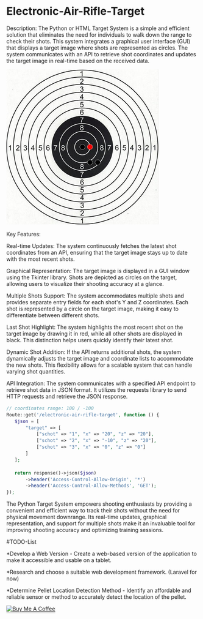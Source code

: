 # Electronic-Air-Rifle-Target


Description:
The Python or HTML Target System is a simple and efficient solution that eliminates the need for individuals to walk down the range to check their shots. This system integrates a graphical user interface (GUI) that displays a target image where shots are represented as circles. The system communicates with an API to retrieve shot coordinates and updates the target image in real-time based on the received data.

![Target.jpg](https://raw.githubusercontent.com/Eyonic/Electronic-Air-Rifle-Target/main/Doc/exsample-v1.jpg)


Key Features:

Real-time Updates: The system continuously fetches the latest shot coordinates from an API, ensuring that the target image stays up to date with the most recent shots.


Graphical Representation: The target image is displayed in a GUI window using the Tkinter library. Shots are depicted as circles on the target, allowing users to visualize their shooting accuracy at a glance.

Multiple Shots Support: The system accommodates multiple shots and provides separate entry fields for each shot's Y and Z coordinates. Each shot is represented by a circle on the target image, making it easy to differentiate between different shots.

Last Shot Highlight: The system highlights the most recent shot on the target image by drawing it in red, while all other shots are displayed in black. This distinction helps users quickly identify their latest shot.

Dynamic Shot Addition: If the API returns additional shots, the system dynamically adjusts the target image and coordinate lists to accommodate the new shots. This flexibility allows for a scalable system that can handle varying shot quantities.

API Integration: The system communicates with a specified API endpoint to retrieve shot data in JSON format. It utilizes the requests library to send HTTP requests and retrieve the JSON response.

 ```php
// coordinates range: 100 / -100
Route::get('/electronic-air-rifle-target', function () {
    $json = [
        "target" => [
            ["schot" => "1", "x" => "20", "z" => "20"],
            ["schot" => "2", "x" => "-10", "z" => "20"],
            ["schot" => "3", "x" => "0", "z" => "0"]
        ]
    ];

    return response()->json($json)
        ->header('Access-Control-Allow-Origin', '*')
        ->header('Access-Control-Allow-Methods', 'GET');
});
``` 
The Python Target System empowers shooting enthusiasts by providing a convenient and efficient way to track their shots without the need for physical movement downrange. Its real-time updates, graphical representation, and support for multiple shots make it an invaluable tool for improving shooting accuracy and optimizing training sessions.



#TODO-List

*Develop a Web Version - Create a web-based version of the application to make it accessible and usable on a tablet.

*Research and choose a suitable web development framework. (Laravel for now) 

*Determine Pellet Location Detection Method - Identify an affordable and reliable sensor or method to accurately detect the location of the pellet.



<a href="https://www.buymeacoffee.com/Eyonic" target="_blank"><img src="https://www.buymeacoffee.com/assets/img/custom_images/orange_img.png" alt="Buy Me A Coffee" style="height: 41px !important;width: 174px !important;box-shadow: 0px 3px 2px 0px rgba(190, 190, 190, 0.5) !important;-webkit-box-shadow: 0px 3px 2px 0px rgba(190, 190, 190, 0.5) !important;" ></a>
